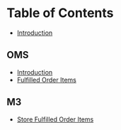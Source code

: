 # Table of Contents

* [Introduction](README.md)

## OMS

* [Introduction](oms/README.md)
* [Fulfilled Order Items](oms/fulfilledOrderItems/fulfilledOrderItemsFeed.md)

## M3

* [Store Fulfilled Order Items](m3/storeFulfilleOrderItems/storeFulfilledOrderItemsFeed.md)

